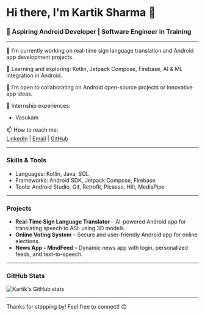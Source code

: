 # Hi there, I'm Kartik Sharma 👋

### 🚀 Aspiring Android Developer | Software Engineer in Training

---

🔭 I’m currently working on real-time sign language translation and Android app development projects.

🌱 Learning and exploring: Kotlin, Jetpack Compose, Firebase, AI & ML integration in Android.

👯 I’m open to collaborating on Android open-source projects or innovative app ideas.

💼 Internship experiences:
- Vasukam

📫 How to reach me:  
[LinkedIn](https://www.linkedin.com/in/kartik-sharma-5a220b31b/) | [Email](mailto:kartiksharma242001@gmail.com) | [GitHub](https://github.com/kartik417)

---

### Skills & Tools

- Languages: Kotlin, Java, SQL  
- Frameworks: Android SDK, Jetpack Compose, Firebase  
- Tools: Android Studio, Git, Retrofit, Picasso, Hilt, MediaPipe  

---

### Projects

- **Real-Time Sign Language Translator** – AI-powered Android app for translating speech to ASL using 3D models.  
- **Online Voting System** – Secure and user-friendly Android app for online elections.  
- **News App - MindFeed** – Dynamic news app with login, personalized feeds, and text-to-speech.

---

### GitHub Stats

![Kartik's GitHub stats](https://github-readme-stats.vercel.app/api?username=kartik417&show_icons=true&theme=tokyonight)

---

Thanks for stopping by! Feel free to connect! 😊
